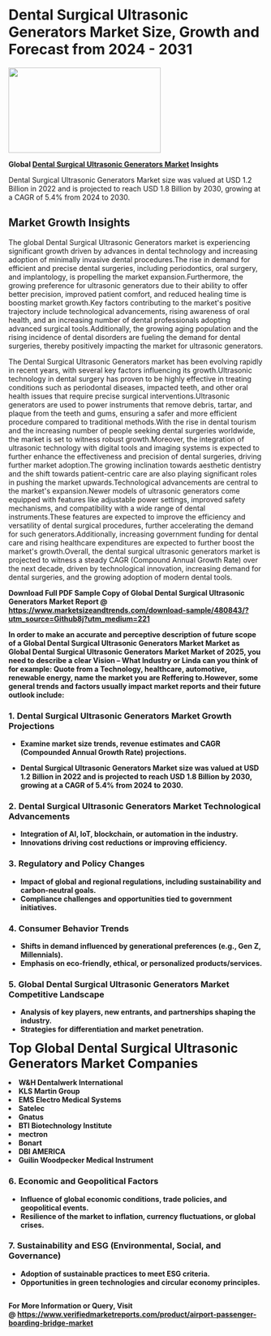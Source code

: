 <H1>Dental Surgical Ultrasonic Generators Market Size, Growth and Forecast from 2024 - 2031</H1><img class="aligncenter size-medium wp-image-584254" src="https://thirdeyenews.in/wp-content/uploads/2024/09/Global-Market-Research-300x168.jpeg" alt="" width="300" height="168" /><p><strong>Global&nbsp;<a href="https://www.marketsizeandtrends.com/download-sample/480843/?utm_source=Github8j?utm_medium=221">Dental Surgical Ultrasonic Generators Market</a> Insights</strong></p><p>Dental Surgical Ultrasonic Generators Market size was valued at USD 1.2 Billion in 2022 and is projected to reach USD 1.8 Billion by 2030, growing at a CAGR of 5.4% from 2024 to 2030.</p><p><h2>Market Growth Insights</h2> <p>The global Dental Surgical Ultrasonic Generators market is experiencing significant growth driven by advances in dental technology and increasing adoption of minimally invasive dental procedures.The rise in demand for efficient and precise dental surgeries, including periodontics, oral surgery, and implantology, is propelling the market expansion.Furthermore, the growing preference for ultrasonic generators due to their ability to offer better precision, improved patient comfort, and reduced healing time is boosting market growth.Key factors contributing to the market's positive trajectory include technological advancements, rising awareness of oral health, and an increasing number of dental professionals adopting advanced surgical tools.Additionally, the growing aging population and the rising incidence of dental disorders are fueling the demand for dental surgeries, thereby positively impacting the market for ultrasonic generators.<br><strong></strong></p> <p>The Dental Surgical Ultrasonic Generators market has been evolving rapidly in recent years, with several key factors influencing its growth.Ultrasonic technology in dental surgery has proven to be highly effective in treating conditions such as periodontal diseases, impacted teeth, and other oral health issues that require precise surgical interventions.Ultrasonic generators are used to power instruments that remove debris, tartar, and plaque from the teeth and gums, ensuring a safer and more efficient procedure compared to traditional methods.With the rise in dental tourism and the increasing number of people seeking dental surgeries worldwide, the market is set to witness robust growth.Moreover, the integration of ultrasonic technology with digital tools and imaging systems is expected to further enhance the effectiveness and precision of dental surgeries, driving further market adoption.The growing inclination towards aesthetic dentistry and the shift towards patient-centric care are also playing significant roles in pushing the market upwards.Technological advancements are central to the market's expansion.Newer models of ultrasonic generators come equipped with features like adjustable power settings, improved safety mechanisms, and compatibility with a wide range of dental instruments.These features are expected to improve the efficiency and versatility of dental surgical procedures, further accelerating the demand for such generators.Additionally, increasing government funding for dental care and rising healthcare expenditures are expected to further boost the market's growth.Overall, the dental surgical ultrasonic generators market is projected to witness a steady CAGR (Compound Annual Growth Rate) over the next decade, driven by technological innovation, increasing demand for dental surgeries, and the growing adoption of modern dental tools.<br><strong></p><p><span class=""><strong>Download Full PDF Sample Copy of Global Dental Surgical Ultrasonic Generators Market Report</strong> @ <a href="https://www.marketsizeandtrends.com/download-sample/480843/?utm_source=Github8j?utm_medium=221" target="_blank">https://www.marketsizeandtrends.com/download-sample/480843/?utm_source=Github8j?utm_medium=221</a></span></p><p>In order to make an accurate and perceptive description of future scope of a Global&nbsp;Dental Surgical Ultrasonic Generators Market Market as Global&nbsp;Dental Surgical Ultrasonic Generators Market Market of 2025, you need to describe a clear Vision &ndash; What Industry or Linda can you think of for example: Quote from a Technology, healthcare, automotive, renewable energy, name the market you are Reffering to.However, some general trends and factors usually impact market reports and their future outlook include:</p><h3>1.&nbsp;<strong>Dental Surgical Ultrasonic Generators Market Growth Projections</strong></h3><ul><li>Examine market size trends, revenue estimates and CAGR (Compounded Annual Growth Rate) projections.</li><li><p>Dental Surgical Ultrasonic Generators Market size was valued at USD 1.2 Billion in 2022 and is projected to reach USD 1.8 Billion by 2030, growing at a CAGR of 5.4% from 2024 to 2030.</p></li></ul><h3>2.&nbsp;<strong>Dental Surgical Ultrasonic Generators Market Technological Advancements</strong></h3><ul><li>Integration of AI, IoT, blockchain, or automation in the industry.</li><li>Innovations driving cost reductions or improving efficiency.</li></ul><h3>3.&nbsp;<strong>Regulatory and Policy Changes</strong></h3><ul><li>Impact of global and regional regulations, including sustainability and carbon-neutral goals.</li><li>Compliance challenges and opportunities tied to government initiatives.</li></ul><h3>4.&nbsp;<strong>Consumer Behavior Trends</strong></h3><ul><li>Shifts in demand influenced by generational preferences (e.g., Gen Z, Millennials).</li><li>Emphasis on eco-friendly, ethical, or personalized products/services.</li></ul><h3>5.&nbsp;<strong>Global Dental Surgical Ultrasonic Generators Market Competitive Landscape</strong></h3><ul><li>Analysis of key players, new entrants, and partnerships shaping the industry.</li><li>Strategies for differentiation and market penetration.</li></ul><p data-pm-slice="1 1 []"><span style="color: inherit; font-family: inherit; font-size: 25px;">Top Global Dental Surgical Ultrasonic Generators Market Companies</span></p><div class="" data-test-id=""><p><li>W&H Dentalwerk International</li><li> KLS Martin Group</li><li> EMS Electro Medical Systems</li><li> Satelec</li><li> Gnatus</li><li> BTI Biotechnology Institute</li><li> mectron</li><li> Bonart</li><li> DBI AMERICA</li><li> Guilin Woodpecker Medical Instrument</li></p></div><h3>6.&nbsp;<strong>Economic and Geopolitical Factors</strong></h3><ul><li>Influence of global economic conditions, trade policies, and geopolitical events.</li><li>Resilience of the market to inflation, currency fluctuations, or global crises.</li></ul><h3>7.&nbsp;<strong>Sustainability and ESG (Environmental, Social, and Governance)</strong></h3><ul><li>Adoption of sustainable practices to meet ESG criteria.</li><li>Opportunities in green technologies and circular economy principles.</li></ul><h2><strong style="font-size: 14px;">For More Information or Query, Visit @&nbsp;</strong><a style="background-color: #ffffff; font-size: 14px;" href="https://www.marketsizeandtrends.com/report/dental-surgical-ultrasonic-generators-market/" target="_blank">https://www.verifiedmarketreports.com/product/airport-passenger-boarding-bridge-market</a></h2>